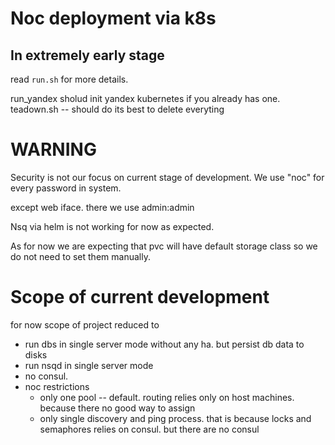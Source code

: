 Noc deployment via k8s
======================

In extremely early stage
------------------------

read `run.sh` for more details.

run_yandex sholud init yandex kubernetes if you already has one.
teadown.sh -- should do its best to delete everyting  


WARNING
=======

Security is not our focus on current stage of development. 
We use "noc" for every password in system. 

except web iface. there we use admin:admin

Nsq via helm is not working for now as expected. 

As for now we are expecting that pvc will have default storage class so we do not need to set them manually.

Scope of current development
=============================

for now scope of project reduced to
- run dbs in single server mode without any ha. but persist db data to disks
- run nsqd in single server mode
- no consul. 
- noc restrictions
  - only one pool -- default. routing relies only on host machines. because there no good way to assign 
  - only single discovery and ping process. that is because locks and semaphores relies on consul. but there are no consul
